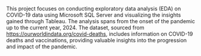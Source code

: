 This project focuses on conducting exploratory data analysis (EDA) on COVID-19 data using Microsoft SQL Server and visualizing the insights gained through Tableau. The analysis spans from the onset of the pandemic up to the current year, 2024. The dataset, sourced from https://ourworldindata.org/covid-deaths, includes information on COVID-19 deaths and vaccinations, providing valuable insights into the progression and impact of the pandemic.